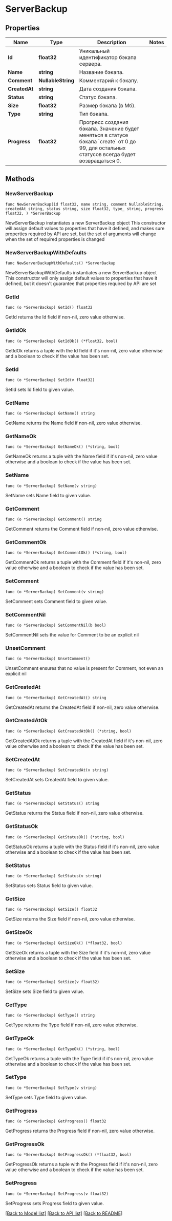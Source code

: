 # ServerBackup

## Properties

Name | Type | Description | Notes
------------ | ------------- | ------------- | -------------
**Id** | **float32** | Уникальный идентификатор бэкапа сервера. | 
**Name** | **string** | Название бэкапа. | 
**Comment** | **NullableString** | Комментарий к бэкапу. | 
**CreatedAt** | **string** | Дата создания бэкапа. | 
**Status** | **string** | Статус бэкапа. | 
**Size** | **float32** | Размер бэкапа (в Мб). | 
**Type** | **string** | Тип бэкапа. | 
**Progress** | **float32** | Прогресс создания бэкапа. Значение будет меняться в статусе бэкапа &#x60;create&#x60; от 0 до 99, для остальных статусов всегда будет возвращаться 0. | 

## Methods

### NewServerBackup

`func NewServerBackup(id float32, name string, comment NullableString, createdAt string, status string, size float32, type_ string, progress float32, ) *ServerBackup`

NewServerBackup instantiates a new ServerBackup object
This constructor will assign default values to properties that have it defined,
and makes sure properties required by API are set, but the set of arguments
will change when the set of required properties is changed

### NewServerBackupWithDefaults

`func NewServerBackupWithDefaults() *ServerBackup`

NewServerBackupWithDefaults instantiates a new ServerBackup object
This constructor will only assign default values to properties that have it defined,
but it doesn't guarantee that properties required by API are set

### GetId

`func (o *ServerBackup) GetId() float32`

GetId returns the Id field if non-nil, zero value otherwise.

### GetIdOk

`func (o *ServerBackup) GetIdOk() (*float32, bool)`

GetIdOk returns a tuple with the Id field if it's non-nil, zero value otherwise
and a boolean to check if the value has been set.

### SetId

`func (o *ServerBackup) SetId(v float32)`

SetId sets Id field to given value.


### GetName

`func (o *ServerBackup) GetName() string`

GetName returns the Name field if non-nil, zero value otherwise.

### GetNameOk

`func (o *ServerBackup) GetNameOk() (*string, bool)`

GetNameOk returns a tuple with the Name field if it's non-nil, zero value otherwise
and a boolean to check if the value has been set.

### SetName

`func (o *ServerBackup) SetName(v string)`

SetName sets Name field to given value.


### GetComment

`func (o *ServerBackup) GetComment() string`

GetComment returns the Comment field if non-nil, zero value otherwise.

### GetCommentOk

`func (o *ServerBackup) GetCommentOk() (*string, bool)`

GetCommentOk returns a tuple with the Comment field if it's non-nil, zero value otherwise
and a boolean to check if the value has been set.

### SetComment

`func (o *ServerBackup) SetComment(v string)`

SetComment sets Comment field to given value.


### SetCommentNil

`func (o *ServerBackup) SetCommentNil(b bool)`

 SetCommentNil sets the value for Comment to be an explicit nil

### UnsetComment
`func (o *ServerBackup) UnsetComment()`

UnsetComment ensures that no value is present for Comment, not even an explicit nil
### GetCreatedAt

`func (o *ServerBackup) GetCreatedAt() string`

GetCreatedAt returns the CreatedAt field if non-nil, zero value otherwise.

### GetCreatedAtOk

`func (o *ServerBackup) GetCreatedAtOk() (*string, bool)`

GetCreatedAtOk returns a tuple with the CreatedAt field if it's non-nil, zero value otherwise
and a boolean to check if the value has been set.

### SetCreatedAt

`func (o *ServerBackup) SetCreatedAt(v string)`

SetCreatedAt sets CreatedAt field to given value.


### GetStatus

`func (o *ServerBackup) GetStatus() string`

GetStatus returns the Status field if non-nil, zero value otherwise.

### GetStatusOk

`func (o *ServerBackup) GetStatusOk() (*string, bool)`

GetStatusOk returns a tuple with the Status field if it's non-nil, zero value otherwise
and a boolean to check if the value has been set.

### SetStatus

`func (o *ServerBackup) SetStatus(v string)`

SetStatus sets Status field to given value.


### GetSize

`func (o *ServerBackup) GetSize() float32`

GetSize returns the Size field if non-nil, zero value otherwise.

### GetSizeOk

`func (o *ServerBackup) GetSizeOk() (*float32, bool)`

GetSizeOk returns a tuple with the Size field if it's non-nil, zero value otherwise
and a boolean to check if the value has been set.

### SetSize

`func (o *ServerBackup) SetSize(v float32)`

SetSize sets Size field to given value.


### GetType

`func (o *ServerBackup) GetType() string`

GetType returns the Type field if non-nil, zero value otherwise.

### GetTypeOk

`func (o *ServerBackup) GetTypeOk() (*string, bool)`

GetTypeOk returns a tuple with the Type field if it's non-nil, zero value otherwise
and a boolean to check if the value has been set.

### SetType

`func (o *ServerBackup) SetType(v string)`

SetType sets Type field to given value.


### GetProgress

`func (o *ServerBackup) GetProgress() float32`

GetProgress returns the Progress field if non-nil, zero value otherwise.

### GetProgressOk

`func (o *ServerBackup) GetProgressOk() (*float32, bool)`

GetProgressOk returns a tuple with the Progress field if it's non-nil, zero value otherwise
and a boolean to check if the value has been set.

### SetProgress

`func (o *ServerBackup) SetProgress(v float32)`

SetProgress sets Progress field to given value.



[[Back to Model list]](../README.md#documentation-for-models) [[Back to API list]](../README.md#documentation-for-api-endpoints) [[Back to README]](../README.md)


